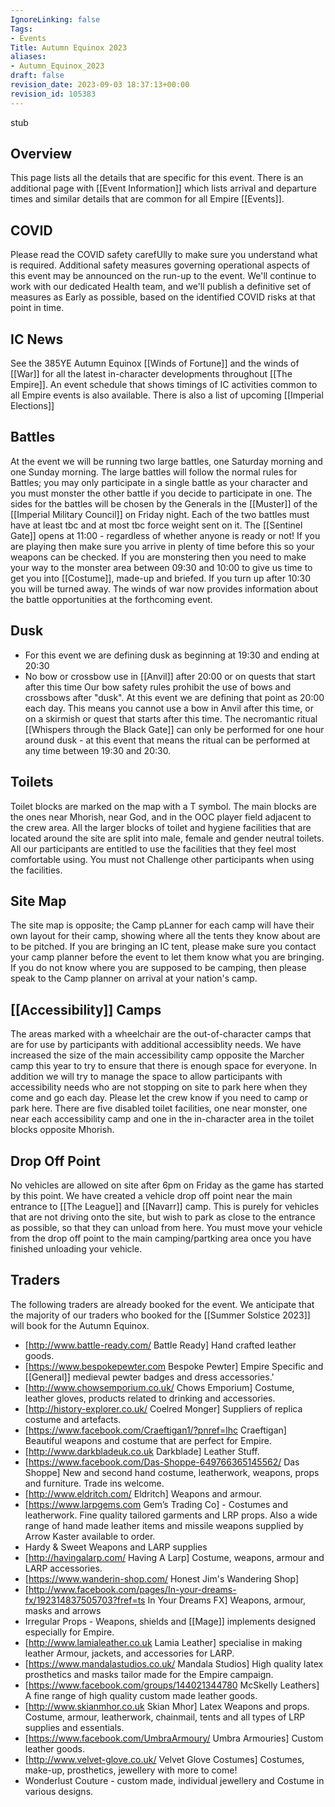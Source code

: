 ```yaml
---
IgnoreLinking: false
Tags:
- Events
Title: Autumn Equinox 2023
aliases:
- Autumn_Equinox_2023
draft: false
revision_date: 2023-09-03 18:37:13+00:00
revision_id: 105383
---
```


stub
## Overview
This page lists all the details that are specific for this event. There is an additional page with [[Event Information]] which lists arrival and departure times and similar details that are common for all Empire [[Events]].
## COVID
Please read the COVID safety carefUlly to make sure you understand what is required.
Additional safety measures governing operational aspects of this event may be announced on the run-up to the event. We'll continue to work with our dedicated Health team, and we'll publish a definitive set of measures as Early as possible, based on the identified COVID risks at that point in time. 
## IC News
See the 385YE Autumn Equinox [[Winds of Fortune]] and the winds of [[War]] for all the latest in-character developments throughout [[The Empire]]. An event schedule that shows timings of IC activities common to all Empire events is also available. There is also a list of upcoming [[Imperial Elections]]
## Battles
At the event we will be running two large battles, one Saturday morning and one Sunday morning. The large battles will follow the normal rules for Battles; you may only participate in a single battle as your character and you must monster the other battle if you decide to participate in one. The sides for the battles will be chosen by the Generals in the [[Muster]] of the [[Imperial Military Council]] on Friday night. Each of the two battles must have at least tbc and at most tbc force weight sent on it. 
The [[Sentinel Gate]] opens at 11:00 - regardless of whether anyone is ready or not! If you are playing then make sure you arrive in plenty of time before this so your weapons can be checked.
If you are monstering then you need to make your way to the monster area between 09:30 and 10:00 to give us time to get you into [[Costume]], made-up and briefed. If you turn up after 10:30 you will be turned away.
The winds of war now provides information about the battle opportunities at the forthcoming event.
## Dusk
* For this event we are defining dusk as beginning at 19:30 and ending at 20:30
* No bow or crossbow use in [[Anvil]] after 20:00 or on quests that start after this time
Our bow safety rules prohibit the use of bows and crossbows after "dusk". At this event we are defining that point as 20:00 each day. This means you cannot use a bow in Anvil after this time, or on a skirmish or quest that starts after this time.
The necromantic ritual [[Whispers through the Black Gate]] can only be performed for one hour around dusk - at this event that means the ritual can be performed at any time between 19:30 and 20:30.
## Toilets
Toilet blocks are marked on the map with a T symbol. The main blocks are the ones near Mhorish, near God, and in the OOC player field adjacent to the crew area. All the larger blocks of toilet and hygiene facilities that are located around the site are split into male, female and gender neutral toilets. All our participants are entitled to use the facilities that they feel most comfortable using. You must not Challenge other participants when using the facilities.
## Site Map
The site map is opposite; the Camp pLanner for each camp will have their own layout for their camp, showing where all the tents they know about are to be pitched. If you are bringing an IC tent, please make sure you contact your camp planner before the event to let them know what you are bringing. If you do not know where you are supposed to be camping, then please speak to the Camp planner on arrival at your nation's camp.
## [[Accessibility]] Camps
The areas marked with a wheelchair are the out-of-character camps that are for use by participants with additional accessiblity needs. We have increased the size of the main accessibility camp opposite the Marcher camp this year to try to ensure that there is enough space for everyone. In addition we will try to manage the space to allow participants with accessibility needs who are not stopping on site to park here when they come and go each day. Please let the crew know if you need to camp or park here.
There are five disabled toilet facilities, one near monster, one near each accessibility camp and one in the in-character area in the toilet blocks opposite Mhorish.
## Drop Off Point
No vehicles are allowed on site after 6pm on Friday as the game has started by this point. We have created a vehicle drop off point near the main entrance to [[The League]] and [[Navarr]] camp. This is purely for vehicles that are not driving onto the site, but wish to park as close to the entrance as possible, so that they can unload from here. You must move your vehicle from the drop off point to the main camping/partking area once you have finished unloading your vehicle.
## Traders
The following traders are already booked for the event. We anticipate that the majority of our traders who booked for the [[Summer Solstice 2023]] will book for the Autumn Equinox. 
* [http://www.battle-ready.com/ Battle Ready] Hand crafted leather goods.
* [https://www.bespokepewter.com Bespoke Pewter] Empire Specific and [[General]] medieval pewter badges and dress accessories.'
* [http://www.chowsemporium.co.uk/ Chows Emporium] Costume, leather gloves, products related to drinking and accessories.
* [http://history-explorer.co.uk/ Coelred Monger] Suppliers of replica costume and artefacts.
* [https://www.facebook.com/Craeftigan1/?pnref=lhc Craeftigan] Beautiful weapons and costume that are perfect for Empire.
* [http://www.darkbladeuk.co.uk Darkblade] Leather Stuff.
* [https://www.facebook.com/Das-Shoppe-649766365145562/ Das Shoppe] New and second hand costume, leatherwork, weapons, props and furniture. Trade ins welcome.
* [http://www.eldritch.com/ Eldritch] Weapons and armour. 
* [https://www.larpgems.com Gem’s Trading Co] - Costumes and leatherwork. Fine quality tailored garments and LRP props. Also a wide range of hand made leather items and missile weapons supplied by Arrow Kaster available to order.
* Hardy & Sweet Weapons and LARP supplies
* [http://havingalarp.com/ Having A Larp] Costume, weapons, armour and LARP accessories.
* [https://www.wanderin-shop.com/ Honest Jim's Wandering Shop]
* [http://www.facebook.com/pages/In-your-dreams-fx/192314837505703?fref=ts In Your Dreams FX] Weapons, armour, masks and arrows
* Irregular Props - Weapons, shields and [[Mage]] implements designed especially for Empire.
* [http://www.lamialeather.co.uk Lamia Leather] specialise in making leather Armour, jackets, and accessories for LARP.
* [https://www.mandalastudios.co.uk/ Mandala Studios] High quality latex prosthetics and masks tailor made for the Empire campaign.
* [https://www.facebook.com/groups/144021344780 McSkelly Leathers] A fine range of high quality custom made leather goods.
* [http://www.skianmhor.co.uk Skian Mhor] Latex Weapons and props. Costume, armour, leatherwork, chainmail, tents and all types of LRP supplies and essentials.
* [https://www.facebook.com/UmbraArmoury/ Umbra Armouries] Custom leather goods.
* [http://www.velvet-glove.co.uk/ Velvet Glove Costumes] Costumes, make-up, prosthetics, jewellery with more to come!
* Wonderlust Couture - custom made, individual jewellery and Costume in various designs.